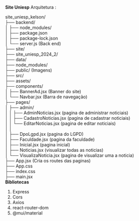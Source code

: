 **Site Uniesp**
Arquitetura :

site_uniesp_kelson/
<br />├── backend/
<br />│   ├── node_modules/
<br />│   ├── package.json
<br />│   ├── package-lock.json
<br />│   └── server.js (Back end)
<br />├── site/
<br />    ├── site_uniesp_2024_2/
 <br />       ├── data/
 <br />       ├── node_modules/
 <br />       ├── public/ (Imagens)
  <br />      ├── src/
  <br />          ├── assets/
   <br />         ├── components/
   <br />         │   ├── BannerAd.jsx (Banner do site)
    <br />        │   └── Navbar.jsx (Barra de navegação)
    <br />        ├── pages/
     <br />       │   ├── admin/
     <br />       │   │   ├── AdminNoticias.jsx (pagina de administrar noticiais)
     <br />       │   │   ├── CadastroNoticias.jsx (pagina de cadastrar noticiais)
     <br />       │   │   └── EditarNoticias.jsx (pagina de editar noticiais)
     <br />       │   │
      <br />      │   ├── DpoLgpd.jsx (pagina do LGPD)
      <br />      │   ├── Faculdade.jsx (pagina da faculdade)
     <br />       │   ├── Inicial.jsx (pagina inicial)
      <br />      │   ├── Noticias.jsx (visualizar todas as noticias)
        <br />    │   └── VisualizaNoticia.jsx (pagina de visualizar uma a noticia)
       <br />     ├── App.jsx (Cria os routes das paginas)
     <br />       ├── App.css
      <br />      ├── index.css
       <br />     ├── main.jsx
<br />**Bibliotecas**
1. Express
2. Cors
3. Axios
4. react-router-dom
5. @mui/material

